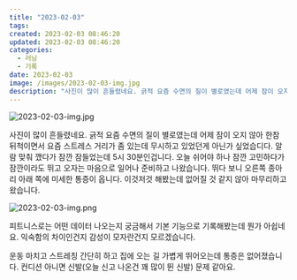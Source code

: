 ```yaml
---
title: "2023-02-03"
tags:
created: 2023-02-03 08:46:20
updated: 2023-02-03 08:46:20
categories:
  - 러닝
  - 기록
date: 2023-02-03
image: /images/2023-02-03-img.jpg
description: "사진이 많이 흔들렸네요. 긁적 요즘 수면의 질이 별로였는데 어제 잠이 오지 않아 한참 뒤척이면서 요즘 스트레스 거리가 좀 있는데 무시하고 있었던게 아닌가 싶었습디다. 알람 맞춰 깼다가 잠깐 잠들었는데 5시 30분인겁니다. 오늘 쉬어야 하나 잠깐 고민하다가 잠깐이라도 뛰고 오자는 마음으로"
---
```


![2023-02-03-img.jpg](/images/2023-02-03-img.jpg)
 
 

사진이 많이 흔들렸네요. 긁적
요즘 수면의 질이 별로였는데 어제 잠이 오지 않아 한참 뒤척이면서 요즘 스트레스 거리가 좀 있는데 무시하고 있었던게 아닌가 싶었습디다. 알람 맞춰 깼다가 잠깐 잠들었는데 5시 30분인겁니다. 오늘 쉬어야 하나 잠깐 고민하다가 잠깐이라도 뛰고 오자는 마음으로 일어나 준비하고 나왔습니다. 
뛰다 보니 오른쪽 종아리 아래 쪽에 미세한 통증이 옵니다. 이것저것 해봤는데 없어질 것 같지 않아 마무리하고 왔습니다. 

 
 ![2023-02-03-img.png](/images/2023-02-03-img.png)
 
 

피트니스로는 어떤 데이터 나오는지 궁금해서 기본 기능으로 기록해봤는데 뭔가 아쉽네요. 익숙함의 차이인건지 감성이 모자란건지 모르겠습니다. 

운동 마치고 스트레칭 간단히 하고 집에 오는 길 가볍게 뛰어오는데 통증은 없어졌습니다. 컨디션 아니면 신발(오늘 신고 나온건 꽤 많이 뛴 신발) 문제 같아요.
